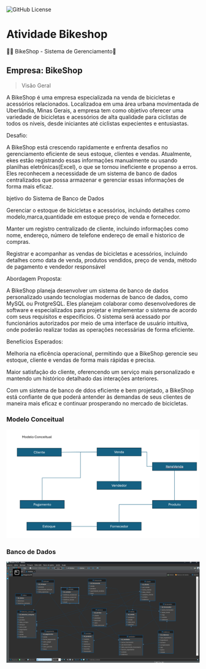 ![GitHub License](https://img.shields.io/github/license/fernandass2/bikeshop)


# Atividade Bikeshop
 🚴‍♂️ BikeShop - Sistema de Gerenciamento🚀

## Empresa: BikeShop

>Visão Geral 

 A BikeShop é uma empresa especializada na venda de 
bicicletas e acessórios relacionados. Localizadoa em uma 
área urbana movimentada de Uberlândia, Minas Gerais, a 
empresa tem como objetivo oferecer uma variedade de 
bicicletas e acessórios de alta qualidade para ciclistas de 
todos os niveis, desde iniciantes até ciclistas expecientes
 e entusiastas.

 Desafio: 

A BikeShop está crescendo rapidamente e enfrenta desafios
no gerenciamento eficiente de seus estoque, clientes e vendas.
Atualmente, ekes estão registrando essas informações 
manualmente ou usando planilhas eletrônicas(Excel), o que
se tornou ineficiente e propenso a erros. Eles reconhecem
a necessidade de um sistema de banco de dados centralizados
que possa armazenar e gerenciar essas informações de forma 
mais eficaz.

 bjetivo do Sistema de Banco de Dados

Gerenciar o estoque de bicicletas e acessórios, 
incluindo detalhes como modelo,marca,quantidade em estoque
preço de venda e fornecedor.

Manter um registro centralizado de cliente, incluindo 
informações como nome, endereço, número de telefone
endereço de email e historico de compras.

Registrar e acompanhar as vendas de bicicletas e acessórios, incluindo detalhes como data de venda, produtos vendidos, 
preço de venda, método de pagamento e vendedor responsável

 Abordagem Proposta:

A BikeShop planeja desenvolver um sistema de banco de dados
personalizado usando tecnologias modernas de banco de dados,
como MySQL ou ProtgreSQL. Eles planejam colaborar como
desenvolvedores de software e especializados para projetar
e implementar o sistema de acordo com seus requisitos e 
específicios. O sistema será acessado por funcionários
autorizados por meio de uma interface de usuário intuitiva,
onde poderão realizar todas as operações necessárias de forma
eficiente.

 Benefícios Esperados:

Melhoria na eficência operacional, permitindo que a BikeShop
gerencie seu estoque, cliente e vendas de forma mais rápidas
e precisa.

Maior satisfação do cliente, oferencendo um serviço mais 
personalizado e mantendo um histórico detalhado das 
interações anteriores.

Com um sistema de banco de ddos eficiente e bem projetado, a 
BikeShop está confiante de que poderá antender às demandas
de seus clientes de maneira mais eficaz e continuar prosperando no mercado de bicicletas.






### Modelo Conceitual

<div align="center">
<img src="img/modeloconceitual.png">
</div>


### Banco de Dados
<div align ="center">
<img src="img/bancodedados.png">
</div>

